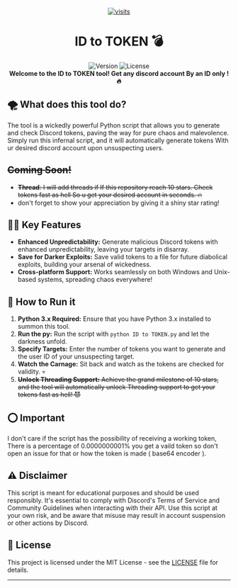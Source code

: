 <br />

<div align="center">
    <a href="https://visit-counter.vercel.app/">
<img src="https://visit-counter.vercel.app/counter.png?page=https%3A%2F%2Fgithub.com%2Fafzalimdad9%2FID-to-TOKEN&s=40&c=ffffff&bg=00000000&no=1&ff=digi&tb=&ta=" alt="visits">
</a>
    
</div>
<div align="center">
  <h1>ID to TOKEN 💣</h1>
  <img src="https://img.shields.io/badge/version-2.0-red.svg" alt="Version">
  <img src="https://img.shields.io/badge/license-MIT-blue.svg" alt="License">
</div>
<div align="center">
  <strong>Welcome to the ID to TOKEN tool! Get any discord account By an ID only
  ! 🔥</strong>
</div>

## 🌪️ What does this tool do?

The tool is a wickedly powerful Python script that allows you to generate and check Discord tokens, paving the way for pure chaos and malevolence. Simply run this infernal script, and it will automatically generate tokens With ur desired discord account upon unsuspecting users.

## ~~Coming Soon!~~

- ~~**Thread**: I will add threads if If this repository reach 10 stars. Check tokens fast as hell So u get your desired account in seconds. 🔥~~
- don't forget to show your appreciation by giving it a shiny star rating!

## 🦹‍♂️ Key Features

- **Enhanced Unpredictability:** Generate malicious Discord tokens with enhanced unpredictability, leaving your targets in disarray.
- **Save for Darker Exploits:** Save valid tokens to a file for future diabolical exploits, building your arsenal of wickedness.
- **Cross-platform Support:** Works seamlessly on both Windows and Unix-based systems, spreading chaos everywhere!

## 📝 How to Run it

1. **Python 3.x Required:** Ensure that you have Python 3.x installed to summon this tool.
2. **Run the py:** Run the script with `python ID to TOKEN.py` and let the darkness unfold.
3. **Specify Targets:** Enter the number of tokens you want to generate and the user ID of your unsuspecting target.
4. **Watch the Carnage:** Sit back and watch as the tokens are checked for validity. 💀
5. ~~**Unlock Threading Support:** Achieve the grand milestone of 10 stars, and the tool will automatically unlock Threading support to get your tokens fast as hell! 😈~~

## ⭕ Important

I don't care if the script has the possibility of receiving a working token, There is a percentage of 0.0000000001% you get a vaild token so don't open an issue for that or how the token is made ( base64 encoder ).

## ⚠ Disclaimer

This script is meant for educational purposes and should be used responsibly. It's essential to comply with Discord's Terms of Service and Community Guidelines when interacting with their API. Use this script at your own risk, and be aware that misuse may result in account suspension or other actions by Discord.

## 📄 License

This project is licensed under the MIT License - see the [LICENSE](LICENSE) file for details.

---
